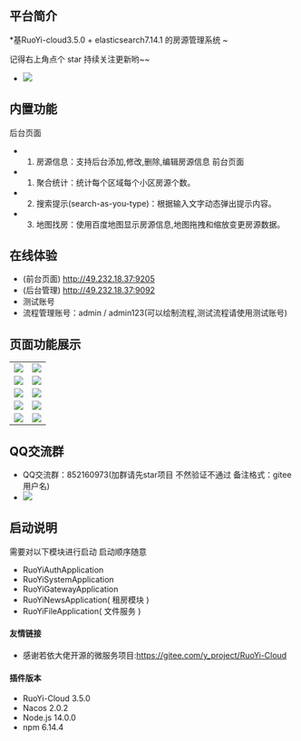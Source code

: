 
## 平台简介
*基RuoYi-cloud3.5.0 + elasticsearch7.14.1 的房源管理系统 ~

记得右上角点个 star 持续关注更新哟~~
* <img src="https://image-1304556315.cos.ap-beijing.myqcloud.com/star.png"/>
## 内置功能
后台页面
* 1.  房源信息：支持后台添加,修改,删除,编辑房源信息
      前台页面
* 1.  聚合统计：统计每个区域每个小区房源个数。
* 2.  搜索提示(search-as-you-type)：根据输入文字动态弹出提示内容。
* 3.  地图找房：使用百度地图显示房源信息,地图拖拽和缩放变更房源数据。

## 在线体验
* (前台页面) http://49.232.18.37:9205
* (后台管理) http://49.232.18.37:9092
* 测试账号
* 流程管理账号：admin / admin123(可以绘制流程,测试流程请使用测试账号)
## 页面功能展示
<table>
    <tr>
        <td><img src="https://es7-1304556315.cos.ap-nanjing.myqcloud.com/9205_map_01.png"/></td>
        <td><img src="https://es7-1304556315.cos.ap-nanjing.myqcloud.com/9205_map_02.png"/></td>
    </tr>
    <tr>
        <td><img src="https://es7-1304556315.cos.ap-nanjing.myqcloud.com/9205_map_03.png"/></td>
        <td><img src="https://es7-1304556315.cos.ap-nanjing.myqcloud.com/9205_map_04.png"/></td>
    </tr>
    <tr>
        <td><img src="https://es7-1304556315.cos.ap-nanjing.myqcloud.com/9205_shou_01.png"/></td>
        <td><img src="https://es7-1304556315.cos.ap-nanjing.myqcloud.com/9205_shou_02.png"/></td>
    </tr>
    <tr>
        <td><img src="https://es7-1304556315.cos.ap-nanjing.myqcloud.com/9205_shou_03.png"/></td>
        <td><img src="https://es7-1304556315.cos.ap-nanjing.myqcloud.com/9205_shou_04.png"/></td>
    </tr>
    <tr>
        <td><img src="https://es7-1304556315.cos.ap-nanjing.myqcloud.com/9092_house_01.png"/></td>
        <td><img src="https://es7-1304556315.cos.ap-nanjing.myqcloud.com/9092_house_02.png"/></td>
    </tr>
</table>

## QQ交流群
* QQ交流群：852160973(加群请先star项目 不然验证不通过 备注格式：gitee用户名)
* <img src="https://image-1304556315.cos.ap-beijing.myqcloud.com/star.png"/>
## 启动说明
需要对以下模块进行启动 启动顺序随意
* RuoYiAuthApplication
* RuoYiSystemApplication
* RuoYiGatewayApplication
* RuoYiNewsApplication( 租房模块 )
* RuoYiFileApplication( 文件服务 )
#### 友情链接
* 感谢若依大佬开源的微服务项目:https://gitee.com/y_project/RuoYi-Cloud
#### 插件版本
* RuoYi-Cloud 3.5.0
* Nacos 2.0.2
* Node.js 14.0.0
* npm 6.14.4
